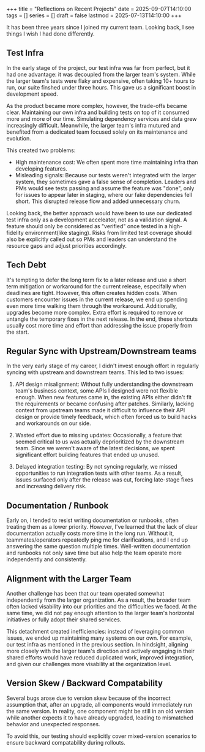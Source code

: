 +++
title      = "Reflections on Recent Projects"
date       = 2025-09-07T14:10:00
tags       = []
series     = []
draft      = false
lastmod    = 2025-07-13T14:10:00
+++

It has been three years since I joined my current team. Looking back, I see things I wish I had done differently.

## Test Infra

In the early stage of the project, our test infra was far from perfect, but it had one advantage: it was decoupled from the larger team's system. While the larger team's tests were flaky and expensive, often taking 10+ hours to run, our suite finshed under three hours. This gave us a significant boost in development speed.

As the product became more complex, however, the trade-offs became clear. Maintaining our own infra and building tests on top of it consumed more and more of our time. Simulating dependency services and data grew increasingly difficult. Meanwhile, the larger team's infra mutured and benefited from a dedicated team focused solely on its maintenance and evolution.

This created two problems:

- High maintenance cost: We often spent more time maintaining infra than developing features.
- Misleading signals: Because our tests weren't integrated with the larger system, they sometimes gave a false sense of completion. Leaders and PMs would see tests passing and assume the feature was "done", only for issues to appear later in staging, where our fake dependencies fell short. This disrupted release flow and added unnecessary churn.

Looking back, the better approach would have been to use our dedicated test infra only as a development acceleator, not as a validation signal. A feature should only be considered as "verified" once tested in a high-fidelity environment(like staging). Risks from limited test coverage should also be explicitly called out so PMs and leaders can understand the resource gaps and adjust priorities accordingly.

## Tech Debt

It's tempting to defer the long term fix to a later release and use a short term mitigation or workaround for the current release, especifally when deadlines are tight. However, this often creates hidden costs. When customers encounter issues in the current release, we end up spending even more time walking them through the workaround. Additionally, upgrades become more complex. Extra effort is required to remove or untangle the temporary fixes in the next release. In the end, these shortcuts usually cost more time and effort than addressing the issue properly from the start.

## Regular Sync with Upstream/Downstream teams

In the very early stage of my career, I didn't invest enough offort in regularly syncing with upstream and downstream teams. This led to two issues:

1. API design misalignment: Without fully understanding the downstream team's business context, some APIs I designed were not flexible enough. When new features came in, the existing APIs either didn't fit the requirements or became confusing after patches. Similarly, lacking context from upstream teams made it difficult to influence their API design or provide timely feedback, which often forced us to build hacks and workarounds on our side.

2. Wasted effort due to missing updates: Occasionally, a feature that seemed critical to us was actually deprioritized by the downstream team. Since we weren't aware of the latest decisions, we spent significant effort building features that ended up unused.

3. Delayed integration testing: By not syncing regularly, we missed opportunities to run integration tests with other teams. As a result, issues surfaced only after the release was cut, forcing late-stage fixes and increasing delivery risk.

## Documentation / Runbook

Early on, I tended to resist writing documentation or runbooks, often treating them as a lower priority. However, I've learned that the lack of clear documentation actually costs more time in the long run. Without it, teammates/operators repeatedly ping me for clarifications, and I end up answering the same question multiple times. Well-written documentation and runbooks not only save time but also help the team operate more independently and consistently.

## Alignment with the Larger Team

Another challenge has been that our team operated somewhat independently from the larger organization. As a result, the broader team often lacked visability into our priorities and the difficulties we faced. At the same time, we did not pay enough attention to the larger team's horizontal initiatives or fully adopt their shared services.

This detachment created inefficiencies: instead of leveraging common issues, we ended up maintaining many systems on our own. For example, our test infra as mentioned in the previous section. In hindsight, aligning more closely with the larger team's direction and actively engaging in their shared efforts would have reduced duplicated work, improved integration, and given our challenges more visability at the organization level.

## Version Skew / Backward Compatability

Several bugs arose due to version skew because of the incorrect assumption that, after an upgrade, all components would immediately run the same version. In reality, one component might be still in an old version while another expects it to have already upgraded, leading to mismatched behavior and unexpected responses. 

To avoid this, our testing should explicitly cover mixed-version scenarios to ensure backward compatability during rollouts.

